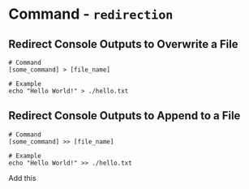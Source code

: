 # Command - `redirection`

## Redirect Console Outputs to Overwrite a File

```shell
# Command
[some_command] > [file_name]

# Example
echo "Hello World!" > ./hello.txt
```

## Redirect Console Outputs to Append to a File

```shell
# Command
[some_command] >> [file_name]

# Example
echo "Hello World!" >> ./hello.txt
```

Add this
